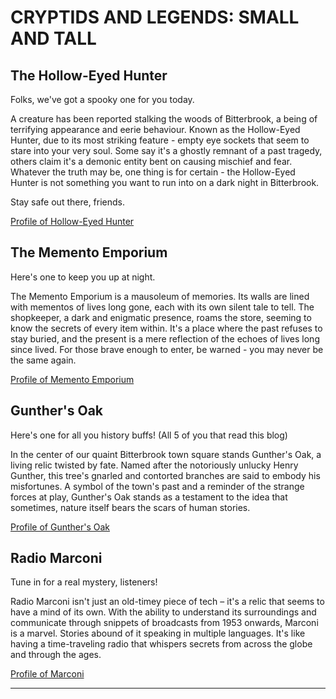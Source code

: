 # CRYPTIDS AND LEGENDS: SMALL AND TALL


## The Hollow-Eyed Hunter
Folks, we've got a spooky one for you today.

A creature has been reported stalking the woods of Bitterbrook, a being of terrifying appearance and eerie behaviour. Known as the Hollow-Eyed Hunter, due to its most striking feature - empty eye sockets that seem to stare into your very soul. Some say it's a ghostly remnant of a past tragedy, others claim it's a demonic entity bent on causing mischief and fear. Whatever the truth may be, one thing is for certain - the Hollow-Eyed Hunter is not something you want to run into on a dark night in Bitterbrook.

Stay safe out there, friends.

[Profile of Hollow-Eyed Hunter](h-e-h.md)

## The Memento Emporium
Here's one to keep you up at night.

The Memento Emporium is a mausoleum of memories. Its walls are lined with mementos of lives long gone, each with its own silent tale to tell. The shopkeeper, a dark and enigmatic presence, roams the store, seeming to know the secrets of every item within. It's a place where the past refuses to stay buried, and the present is a mere reflection of the echoes of lives long since lived. For those brave enough to enter, be warned - you may never be the same again.

[Profile of Memento Emporium](memento.md)

## Gunther's Oak
Here's one for all you history buffs! (All 5 of you that read this blog)

In the center of our quaint Bitterbrook town square stands Gunther's Oak, a living relic twisted by fate. Named after the notoriously unlucky Henry Gunther, this tree's gnarled and contorted branches are said to embody his misfortunes. A symbol of the town's past and a reminder of the strange forces at play, Gunther's Oak stands as a testament to the idea that sometimes, nature itself bears the scars of human stories.

[Profile of Gunther's Oak](gunther.md)

## Radio Marconi
Tune in for a real mystery, listeners!

Radio Marconi isn't just an old-timey piece of tech – it's a relic that seems to have a mind of its own. With the ability to understand its surroundings and communicate through snippets of broadcasts from 1953 onwards, Marconi is a marvel. Stories abound of it speaking in multiple languages. It's like having a time-traveling radio that whispers secrets from across the globe and through the ages.

[Profile of Marconi](marconi.md)

---



